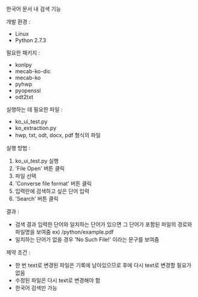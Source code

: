 
한국어 문서 내 검색 기능

개발 환경 :
 - Linux
 - Python 2.7.3
 
필요한 패키지 :
 - konlpy
 - mecab-ko-dic
 - mecab-ko
 - pyhwp
 - pyopenssl
 - odt2txt
 
실행하는 데 필요한 파일 :
 - ko_ui_test.py
 - ko_extraction.py
 - hwp, txt, odt, docx, pdf 형식의 파일
 
실행 방법 :
 1. ko_ui_test.py 실행
 2. 'File Open' 버튼 클릭
 3. 파일 선택
 4. 'Converse file format' 버튼 클릭
 5. 입력란에 검색하고 싶은 단어 입력
 6. 'Search' 버튼 클릭

결과 : 
  - 검색 결과 입력한 단어와 일치하는 단어가 있으면 그 단어가 포함된 파일의 경로와 파일명을 보여줌 
  ex) /python/example.pdf
  - 일치하는 단어가 없을 경우 'No Such File!' 이라는 문구를 보여줌

제약 조건 :
 * 한 번 text로 변경된 파일은 기록에 남아있으므로 후에 다시 text로 변경할 필요가 없음
 * 수정된 파일은 다시 text로 변경해야 함
 * 한국어 검색만 가능
